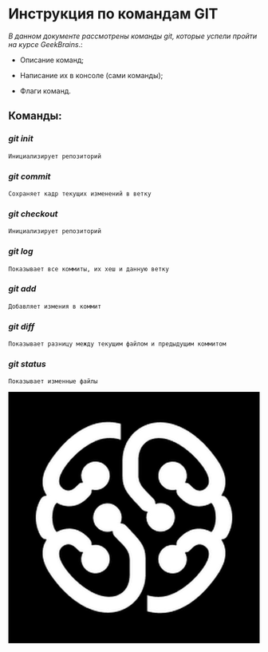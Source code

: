 # Инструкция по командам GIT
*В данном документе рассмотрены команды git, которые успели пройти на курсе GeekBrains*.:

* Описание команд;

* Написание их в консоле (сами команды);

* Флаги команд.

## Команды:

### *git init*

    Инициализирует репозиторий 


### *git commit*

    Сохраняет кадр текущих изменений в ветку


### *git checkout*

    Инициализирует репозиторий 

### *git log*

    Показывает все коммиты, их хеш и данную ветку

### *git add*

    Добавляет измения в коммит

### *git diff*

    Показывает разницу между текущим файлом и предыдущим коммитом

### *git status*

    Показывает изменные файлы

![Текст с описанием картинки](/images/geek_image.jpg)

